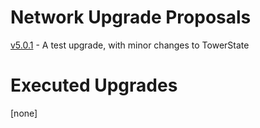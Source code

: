
# Network Upgrade Proposals

[v5.0.1](5_0_1.md) - A test upgrade, with minor changes to TowerState

# Executed Upgrades
[none]